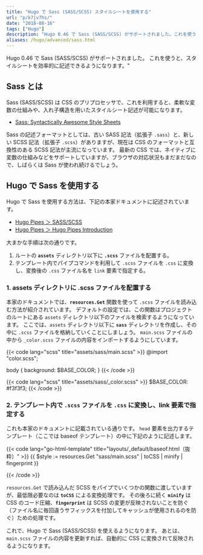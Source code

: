 ```yaml
---
title: "Hugo で Sass (SASS/SCSS) スタイルシートを使用する"
url: "p/k7jv7hs/"
date: "2018-08-16"
tags: ["Hugo"]
description: "Hugo 0.46 で Sass (SASS/SCSS) がサポートされました。これを使うと、スタイルシートを効率的に記述できるようになります。"
aliases: /hugo/advanced/sass.html
---
```


Hugo 0.46 で Sass (SASS/SCSS) がサポートされました。
これを使うと、スタイルシートを効率的に記述できるようになります。"

Sass とは
---

Sass (SASS/SCSS) は CSS のプリプロセッサで、これを利用すると、柔軟な変数の仕組みや、入れ子構造を用いたスタイルシート記述が可能になります。

- [Sass: Syntactically Awesome Style Sheets](https://sass-lang.com)

Sass の記述フォーマットとしては、古い SASS 記法（拡張子 `.sass`）と、新しい SCSS 記法（拡張子 `.scss`）がありますが、現在は CSS のフォーマットと互換性のある SCSS 記法が主流になっています。
最新の CSS では、ネイティブに変数の仕組みなどをサポートしていますが、ブラウザの対応状況もまだまだなので、しばらくは Sass が使われ続けるでしょう。


Hugo で Sass を使用する
----

Hugo で Sass を使用する方法は、下記の本家ドキュメントに記述されています。

- [Hugo Pipes ＞ SASS/SCSS](https://gohugo.io/hugo-pipes/scss-sass/)
- [Hugo Pipes ＞ Hugo Pipes Introduction](https://gohugo.io/hugo-pipes/introduction/)

大まかな手順は次の通りです。

1. ルートの __`assets`__ ディレクトリ以下に __`.scss`__ ファイルを配置する。
2. テンプレート内でパイプコマンドを利用して `.scss` ファイルを `.css` に変換し、変換後の `.css` ファイル名を `link` 要素で指定する。

### 1. assets ディレクトリに .scss ファイルを配置する

本家のドキュメントでは、__`resources.Get`__ 関数を使って `.scss` ファイルを読み込む方法が紹介されています。
デフォルトの設定では、この関数はプロジェクトのルートにある `assets` ディレクトリ以下のファイルを検索するようになっています。
ここでは、`assets` ディレクトリ以下に __`sass`__ ディレクトリを作成し、その中に `.scss` ファイルを格納していくことにしましょう。
`main.scss` ファイルの中から `_color.scss` ファイルの内容をインポートするようにしています。

{{< code lang="scss" title="assets/sass/main.scss" >}}
@import "color.scss";

body {
  background: $BASE_COLOR;
}
{{< /code >}}

{{< code lang="scss" title="assets/sass/_color.scss" >}}
$BASE_COLOR: #f3f3f3;
{{< /code >}}


### 2. テンプレート内で `.scss` ファイルを `.css` に変換し、link 要素で指定する

これも本家のドキュメントに記載されている通りです。
`head` 要素を出力するテンプレート（ここでは baseof テンプレート）の中に下記のように記述します。

{{< code lang="go-html-template" title="layouts/_default/baseof.html（抜粋）" >}}
{{ $style := resources.Get "sass/main.scss" | toCSS | minify | fingerprint }}
<link rel="stylesheet" href="{{ $style.Permalink }}">
{{< /code >}}

`resources.Get` で読み込んだ SCSS をパイプでいくつかの関数に渡していますが、最低限必要なのは __`toCSS`__ による変換処理です。
その後ろに続く __`minify`__ は CSS のコード圧縮、__`fingerprint`__ は SCSS の変更が反映されないことを防ぐ（ファイル名に毎回違うサフィックスを付加してキャッシュが使用されるのを防ぐ）ための処理です。

これで、Hugo で Sass (SASS/SCSS) を使えるようになります。
あとは、`main.scss` ファイルの内容を更新すれば、自動的に CSS に変換されて反映されるようになります。

